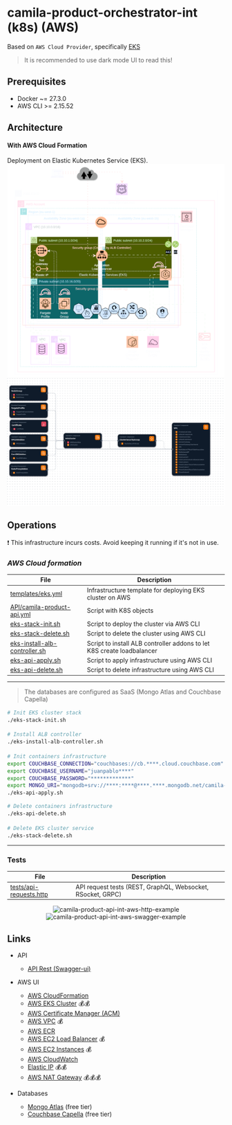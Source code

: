 # camila-product-orchestrator-int (k8s) (AWS)

Based on `AWS Cloud Provider`, specifically [EKS](https://aws.amazon.com/es/eks/)

> It is recommended to use dark mode UI to read this!

## Prerequisites

* Docker ~= 27.3.0
* AWS CLI >= 2.15.52

## Architecture

<p style="text-align: center">

  <h4>With AWS Cloud Formation</h4>
  Deployment on Elastic Kubernetes Service (EKS).

  <img src="images/camila-eks-aws-cf-diagram.svg" alt="camila-eks-aws-cf-diagram" />
  <img src="images/application-composer-camila-eks-stack.png" alt="application-composer" />

</p>

## Operations

❗ This infrastructure incurs costs. Avoid keeping it running if it's not in use.

### _AWS Cloud formation_

| File                                                                            | Description                                                            |
|---------------------------------------------------------------------------------|------------------------------------------------------------------------|
| [templates/eks.yml](cloudformation/templates/eks.yml)                           | Infrastructure template for deploying EKS cluster on AWS               |
| [API/camila-product-api.yml](cloudformation/API/camila-product-api.yml)         | Script with K8S objects                                                |
| [eks-stack-init.sh](cloudformation/eks-stack-init.sh)                           | Script to deploy the cluster via AWS CLI                               |
| [eks-stack-delete.sh](cloudformation/eks-stack-delete.sh)                       | Script to delete the cluster using AWS CLI                             |
| [eks-install-alb-controller.sh](cloudformation/eks-install-alb-controller.sh)   | Script to install ALB controller addons to let K8S create loadbalancer |
| [eks-api-apply.sh](cloudformation/eks-api-apply.sh)                             | Script to apply infrastructure using AWS CLI                           |
| [eks-api-delete.sh](cloudformation/eks-api-delete.sh)                           | Script to delete infrastructure using AWS CLI                          |

---

> The databases are configured as SaaS (Mongo Atlas and Couchbase Capella)

```bash
# Init EKS cluster stack 
./eks-stack-init.sh

# Install ALB controller
./eks-install-alb-controller.sh

# Init containers infrastructure
export COUCHBASE_CONNECTION="couchbases://cb.****.cloud.couchbase.com"
export COUCHBASE_USERNAME="juanpablo****"
export COUCHBASE_PASSWORD="*************"
export MONGO_URI="mongodb+srv://****:****@****.****.mongodb.net/camila-db?ssl=true&retryWrites=true&w=majority&maxPoolSize=200&connectTimeoutMS=5000&socketTimeoutMS=120000"
./eks-api-apply.sh
```

```bash
# Delete containers infrastructure
./eks-api-delete.sh

# Delete EKS cluster service
./eks-stack-delete.sh
```

---

### Tests

| File                                               | Description                                                 |
|----------------------------------------------------|-------------------------------------------------------------|
| [tests/api-requests.http](tests/api-requests.http) | API request tests (REST, GraphQL, Websocket, RSocket, GRPC) |

<p style="text-align: center">
  <img src="images/camila-product-api-int-aws-http-example.gif" alt="camila-product-api-int-aws-http-example">
  <img src="images/camila-product-api-int-aws-swagger-example.gif" alt="camila-product-api-int-aws-swagger-example">
</p>

## Links

* API
  * [API Rest (Swagger-ui)](https://poc.jpje-kops.xyz/product-int/api/webjars/swagger-ui/index.html#/)

* AWS UI
  * [AWS CloudFormation](https://eu-west-1.console.aws.amazon.com/cloudformation/home?region=eu-west-1#/stacks?filteringText=&filteringStatus=active&viewNested=true)
  * [AWS EKS Cluster](https://eu-west-1.console.aws.amazon.com/eks/home?region=eu-west-1#/clusters) 💰💰
  * [AWS Certificate Manager (ACM)](https://eu-west-1.console.aws.amazon.com/acm/home?region=eu-west-1#/certificates/list)
  * [AWS VPC](https://eu-west-1.console.aws.amazon.com/vpcconsole/home?region=eu-west-1#vpcs) 💰
  * [AWS ECR](https://eu-west-1.console.aws.amazon.com/ecr/repositories/private/546053716955/camila-product-api?region=eu-west-1)
  * [AWS EC2 Load Balancer](https://eu-west-1.console.aws.amazon.com/ec2/home?region=eu-west-1#LoadBalancers) 💰
  * [AWS EC2 Instances](https://eu-west-1.console.aws.amazon.com/ec2/home?region=eu-west-1#Instances) 💰
  * [AWS CloudWatch](https://eu-west-1.console.aws.amazon.com/cloudwatch/home?region=eu-west-1#logsV2:log-groups)
  * [Elastic IP](https://eu-west-1.console.aws.amazon.com/vpcconsole/home?region=eu-west-1#Addresses) 💰💰
  * [AWS NAT Gateway](https://eu-west-1.console.aws.amazon.com/vpcconsole/home?region=eu-west-1#NatGateways) 💰💰💰

* Databases
  * [Mongo Atlas](https://cloud.mongodb.com/v2/665f45371f34d90e0237aca0#/overview) (free tier)
  * [Couchbase Capella](https://cloud.couchbase.com/databases?oid=6436d8a0-3909-4aea-8ff7-1673510b6c11) (free tier)
